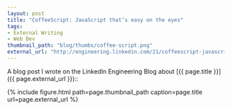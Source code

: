 ```yaml
---
layout: post
title: "CoffeeScript: JavaScript that’s easy on the eyes"
tags:
- External Writing
- Web Dev
thumbnail_path: "blog/thumbs/coffee-script.png"
external_url: "http://engineering.linkedin.com/21/coffeescript-javascript-that%E2%80%99s-easy-eyes-0"
---  
```


A blog post I wrote on the LinkedIn Engineering Blog about [{{ page.title }}]({{ page.external_url }})::

{% include figure.html path=page.thumbnail_path caption=page.title url=page.external_url %}

